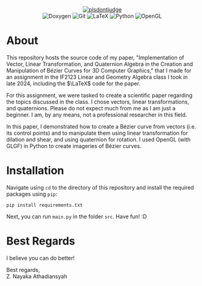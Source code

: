 <div align="center">
  <a href="#">
    <img src="https://img.shields.io/badge/IF2123-Aljabar_Linear_dan_Geometri-blue" alt="plsdontjudge">
  </a>
  <br>
  <img src="https://img.shields.io/badge/doxygen-2C4AA8?style=for-the-badge&logo=doxygen&logoColor=white" alt="Doxygen">
  <img src="https://img.shields.io/badge/git-%23F05033.svg?style=for-the-badge&logo=git&logoColor=white" alt="Git">
  <img src="https://img.shields.io/badge/latex-%23008080.svg?style=for-the-badge&logo=latex&logoColor=white" alt="LaTeX">
  <img src="https://img.shields.io/badge/python-3670A0?style=for-the-badge&logo=python&logoColor=ffdd54" alt="Python">
  <img src="https://img.shields.io/badge/OpenGL-%23FFFFFF.svg?style=for-the-badge&logo=opengl" alt="OpenGL">
</div>


# About
This repository hosts the source code of my paper, "Implementation of Vector, Linear Transformation, and Quaternion Algebra in the Creation and Manipulation of Bézier Curves for 3D Computer Graphics," that I made for an assignment in the IF2123 Linear and Geometry Algebra class I took in late 2024, including the $\LaTeX$ code for the paper. 

For this assignment, we were tasked to create a scientific paper regarding the topics discussed in the class. I chose vectors, linear transformations, and quaternions. Please do not expect much from me as I am just a beginner. I am, by any means, not a professional researcher in this field.

In this paper, I demonstrated how to create a Bézier curve from vectors (i.e. its control points) and to manipulate them using linear transformation for dilation and shear, and using quaternion for rotation. I used OpenGL (with GLGF) in Python to create imageries of Bézier curves.

# Installation
Navigate using `cd` to the directory of this repository and install the required packages using `pip`:

```
pip install requirements.txt
```

Next, you can run `main.py` in the folder `src`. Have fun! :D

# Best Regards
I believe you can do better!


Best regards,\
Z. Nayaka Athadiansyah
